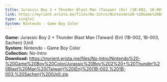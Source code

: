 ```yaml
---
title: Jurassic Boy 2 + Thunder Blast Man (Taiwan) (En) (1B-002, 1B-003, Sachen) (Unl)
link: https://myrient.erista.me/files/No-Intro/Nintendo%20-%20Game%20Boy%20Color/Jurassic%20Boy%202%20+%20Thunder%20Blast%20Man%20(Taiwan)%20(En)%20(1B-002,%201B-003,%20Sachen)%20(Unl).zip
type: single1
System: Nintendo - Game Boy Color
---
```

<b>Game:</b> Jurassic Boy 2 + Thunder Blast Man (Taiwan) (En) (1B-002, 1B-003, Sachen) (Unl)<br>
<b>System:</b> Nintendo - Game Boy Color<br>
<b>Collection:</b> No-Intro<br>
<b>Download:</b> https://myrient.erista.me/files/No-Intro/Nintendo%20-%20Game%20Boy%20Color/Jurassic%20Boy%202%20+%20Thunder%20Blast%20Man%20(Taiwan)%20(En)%20(1B-002,%201B-003,%20Sachen)%20(Unl).zip